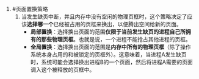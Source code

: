 1. #页面置换策略 
	1. 当发生缺页中断，并且内存中没有空闲的物理页框时，这个策略决定了应该**选择哪一个**已经被占用的页框来换出，以便腾出空间给新的页面。
		*   **局部置换**：选择换出页面的范围**仅限于当前发生缺页的进程自己所拥有的那些物理页框**。也就是说，一个进程不能抢占其他进程的页框。
	    *   **全局置换**：选择换出页面的范围是**内存中所有的物理页框**（除了操作系统本身占用的和被锁定的页框外）。这意味着，当进程A发生缺页时，系统可能会选择换出进程B的一个页面，然后将进程A需要的页面调入这个被释放的页框中。
